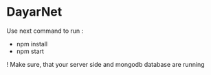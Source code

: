 # DayarNet

Use next command to run :

  - npm install
  - npm start

! Make sure, that your server side and mongodb database are running 
